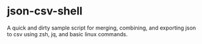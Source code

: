 # json-csv-shell
A quick and dirty sample script for merging, combining, and exporting json to csv using zsh, jq, and basic linux commands.
